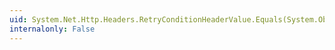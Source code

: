 ```yaml
---
uid: System.Net.Http.Headers.RetryConditionHeaderValue.Equals(System.Object)
internalonly: False
---
```


